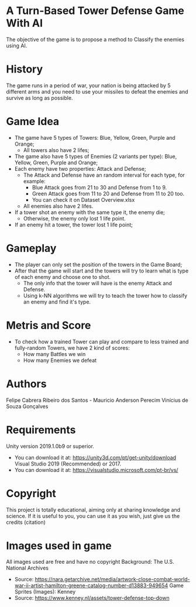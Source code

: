 # A Turn-Based Tower Defense Game With AI
The objective of the game is to propose a method to Classify the enemies using AI.

# History
The game runs in a period of war, your nation is being attacked by 5 different arms and you need to use your missiles to defeat the enemies and survive as long as possible.

# Game Idea
- The game have 5 types of Towers: Blue, Yellow, Green, Purple and Orange;
  - All towers also have 2 lifes;
- The game also have 5 types of Enemies (2 variants per type): Blue, Yellow, Green, Purple and Orange;
- Each enemy have two properties: Attack and Defense;
   - The Attack and Defense have an random interval for each type, for example:
     - Blue Attack goes from 21 to 30 and Defense from 1 to 9.
     - Green Attack goes from 11 to 20 and Defense from 11 to 20 too.
     - You can check it on Dataset Overview.xlsx
   - All enemies also have 2 lifes.
- If a tower shot an enemy with the same type it, the enemy die;
  - Otherwise, the enemy only lost 1 life point.
- If an enemy hit a tower, the tower lost 1 life point;

# Gameplay
- The player can only set the position of the towers in the Game Board;
- After that the game will start and the towers will try to learn what is type of each enemy and choose one to shot.
  - The only info that the tower will have is the enemy Attack and Defense.
  - Using k-NN algorithms we will try to teach the tower how to classify an enemy and find it's type.
  
# Metris and Score
- To check how a trained Tower can play and compare to less trained and fully-random Towers, we have 2 kind of scores:
  - How many Battles we win
  - How many Enemies we defeat

# Authors
Felipe Cabrera Ribeiro dos Santos - 
Mauricio Anderson Perecim
Vinícius de Souza Gonçalves

# Requirements
Unity version 2019.1.0b9 or superior.
  - You can download it at: https://unity3d.com/pt/get-unity/download
Visual Studio 2019 (Recommended) or 2017.
  - You can download it at: https://visualstudio.microsoft.com/pt-br/vs/
  
# Copyright
This project is totally educational, aiming only at sharing knowledge and science.
If it is useful to you, you can use it as you wish, just give us the credits (citation)

# Images used in game
All images used are free and have no copyright
Background: The U.S. National Archives 
  - Source: https://nara.getarchive.net/media/artwork-close-combat-world-war-ii-artist-hamilton-greene-catalog-number-d13883-949654
Game Sprites (Images): Kenney
  - Source: https://www.kenney.nl/assets/tower-defense-top-down
 
